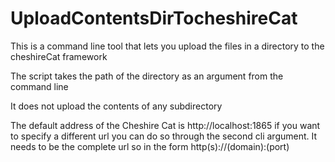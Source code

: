 # UploadContentsDirTocheshireCat
This is a command line tool that lets you upload the files in a directory to the cheshireCat framework

The script takes the path of the directory as an argument from the command line

It does not upload the contents of any subdirectory

The default address of the Cheshire Cat is http://localhost:1865 if you want to specify a different url you can do so through the second cli argument. It needs to be the complete url so in the form http(s)://(domain):(port)